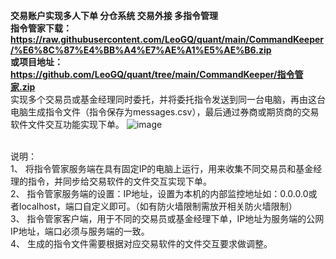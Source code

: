 **交易账户实现多人下单 分仓系统 交易外接 多指令管理**
<br />**指令管家下载：https://raw.githubusercontent.com/LeoGQ/quant/main/CommandKeeper/%E6%8C%87%E4%BB%A4%E7%AE%A1%E5%AE%B6.zip**
<br />**或项目地址：https://github.com/LeoGQ/quant/tree/main/CommandKeeper/指令管家.zip**
<br />实现多个交易员或基金经理同时委托，并将委托指令发送到同一台电脑，再由这台电脑生成指令文件（指令保存为messages.csv），最后通过券商或期货商的交易软件文件交互功能实现下单。
![image](https://github.com/LeoGQ/quant/assets/46437678/c1382f28-6350-4a58-94ec-c795b38ed94d)

<br />说明：<br />
1、 将指令管家服务端在具有固定IP的电脑上运行，用来收集不同交易员和基金经理的指令，并同步给交易软件的文件交互实现下单。<br />
2、 指令管家服务端的设置：IP地址，设置为本机的内部监控地址如：0.0.0.0或者localhost，端口自定义即可。（如有防火墙限制需放开相关防火墙限制）<br />
3、 指令管家客户端，用于不同的交易员或基金经理下单，IP地址为服务端的公网IP地址，端口必须与服务端的一致。<br />
4、 生成的指令文件需要根据对应交易软件的文件交互要求做调整。<br />
